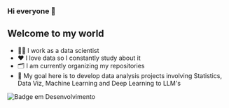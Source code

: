 ### Hi everyone 👋
## Welcome to my world 

- 👩‍💻 I work as a data scientist
- ❤️ I love data so I constantly study about it
- 🗂️ I am currently organizing my repositories
- 🤖 My goal here is to develop data analysis projects involving Statistics, Data Viz, Machine Learning and Deep Learning to LLM's


![Badge em Desenvolvimento](http://img.shields.io/static/v1?label=STATUS&message=EM%20DESENVOLVIMENTO&color=GREEN&style=for-the-badge)
